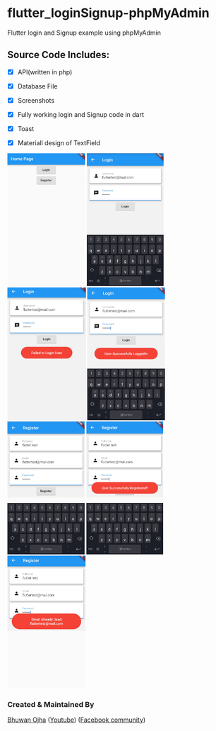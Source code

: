 # flutter_loginSignup-phpMyAdmin

Flutter login and Signup example using phpMyAdmin

## Source Code Includes:

  * [x] API(written in php)
  * [x] Database File
  * [x] Screenshots
  * [x] Fully working login and Signup code in dart
  * [x] Toast
  * [x] Materiall design of TextField
  

<img src="screenshots/s1.jpg" height="300em" /> <img src="screenshots/s2.jpg" height="300em" /> <img src="screenshots/s3.jpg" height="300em" /> <img src="screenshots/s4.jpg" height="300em" /> <img src="screenshots/s5.jpg" height="300em" /> <img src="screenshots/s6.jpg" height="300em" /> <img src="screenshots/s7.jpg" height="300em" /> 


### Created & Maintained By

[Bhuwan Ojha](https://github.com/bhu1oja)  ([Youtube](https://www.youtube.com/channel/UCa-XTJKKDSVkCaoZAUx3g4g))
([Facebook community](https://www.facebook.com/groups/380421285857980/?source_id=377578722996429))